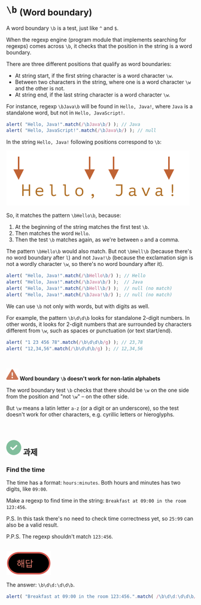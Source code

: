 `\b` <sub>(Word boundary)</sub>
=================

A word boundary `\b` is a test, just like `^` and `$`.

When the regexp engine (program module that implements searching for regexps) comes across `\b`, it checks that the position in the string is a word boundary.

There are three different positions that qualify as word boundaries:
- At string start, if the first string character is a word character `\w`.
- Between two characters in the string, where one is a word character `\w` and the other is not.
- At string end, if the last string character is a word character `\w`.

For instance, regexp `\bJava\b` will be found in `Hello, Java!`, where `Java` is a standalone word, but not in `Hello, JavaScript!`.
```javascript
alert( "Hello, Java!".match(/\bJava\b/) ); // Java
alert( "Hello, JavaScript!".match(/\bJava\b/) ); // null
```

In the string `Hello, Java!` following positions correspond to `\b`:

![hello-java-boundaries](../../images/03/07/06/hello-java-boundaries.svg)

So, it matches the pattern `\bHello\b`, because:
1. At the beginning of the string matches the first test `\b`.
2. Then matches the word `Hello`.
3. Then the test `\b` matches again, as we're between `o` and a comma.

The pattern `\bHello\b` would also match. But not `\bHell\b` (because there's no word boundary after `l`) and not `Java!\b` (because the exclamation sign is not a wordly character `\w`, so there's no word boundary after it).
```javascript
alert( "Hello, Java!".match(/\bHello\b/) ); // Hello
alert( "Hello, Java!".match(/\bJava\b/) );  // Java
alert( "Hello, Java!".match(/\bHell\b/) );  // null (no match)
alert( "Hello, Java!".match(/\bJava!\b/) ); // null (no match)
```

We can use `\b` not only with words, but with digits as well.

For example, the pattern `\b\d\d\b` looks for standalone 2-digit numbers. In other words, it looks for 2-digit numbers that are surrounded by characters different from `\w`, such as spaces or punctuation (or text start/end).
```javascript
alert( "1 23 456 78".match(/\b\d\d\b/g) ); // 23,78
alert( "12,34,56".match(/\b\d\d\b/g) ); // 12,34,56
```

<br />

<img src="../../images/commons/icons/triangle-exclamation-solid.svg" /> **Word boundary `\b` doesn't work for non-latin alphabets**

The word boundary test `\b` checks that there should be `\w` on the one side from the position and "not `\w`" – on the other side.

But `\w` means a latin letter `a-z` (or a digit or an underscore), so the test doesn't work for other characters, e.g. cyrillic letters or hieroglyphs.

<br />

## <img src="../../images/commons/icons/circle-check-solid.svg" /> 과제

### Find the time
The time has a format: `hours:minutes`. Both hours and minutes has two digits, like `09:00`.

Make a regexp to find time in the string: `Breakfast at 09:00 in the room 123:456`.

P.S. In this task there's no need to check time correctness yet, so `25:99` can also be a valid result.

P.P.S. The regexp shouldn't match `123:456`.

<br />

<img src="../../images/commons/icons/circle-answer.svg" />

The answer: `\b\d\d:\d\d\b`.
```javascript
alert( "Breakfast at 09:00 in the room 123:456.".match( /\b\d\d:\d\d\b/ ) ); // 09:00
```
